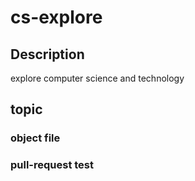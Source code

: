 # cs-explore

## Description
explore computer science and technology

## topic

### object file

### pull-request test